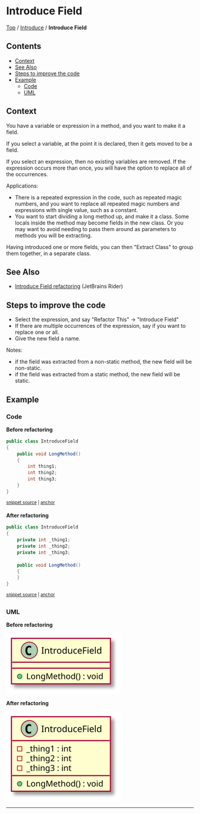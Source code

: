 <!--
GENERATED FILE - DO NOT EDIT
This file was generated by [MarkdownSnippets](https://github.com/SimonCropp/MarkdownSnippets).
Source File: /docs/Introduce/mdsource/IntroduceField.source.md
To change this file edit the source file and then execute ./run_markdown_templates.sh.
-->

# Introduce Field

[Top](../) / [Introduce](.) / **Introduce Field**

<!-- toc -->
## Contents

  * [Context](#context)
  * [See Also](#see-also)
  * [Steps to improve the code](#steps-to-improve-the-code)
  * [Example](#example)
    * [Code](#code)
    * [UML](#uml)<!-- endToc -->

 <!-- include: IntroduceField.description. path: /RefactoringSamples/Before/Introduce/IntroduceField.description.include.md -->
## Context

You have a variable or expression in a method, and you want to make it a field.

If you select a variable, at the point it is declared, then it gets moved to be a field.

If you select an expression, then no existing variables are removed. If the expression occurs more than once, you will have the option to replace all of the occurrences.

Applications:

* There is a repeated expression in the code, such as repeated magic numbers, and you want to replace all repeated magic numbers and expressions with single value, such as a constant.
* You want to start dividing a long method up, and make it a class. Some locals inside the method may become fields in the new class. Or you may want to avoid needing to pass them around as parameters to methods you will be extracting.

Having introduced one or more fields, you can then "Extract Class" to group them together, in a separate class.

## See Also

* [Introduce Field refactoring](https://www.jetbrains.com/help/rider/Refactorings__Introduce_Field.html) (JetBrains Rider)

## Steps to improve the code

* Select the expression, and say "Refactor This" -> "Introduce Field"
* If there are multiple occurrences of the expression, say if you want to replace one or all.
* Give the new field a name.

Notes:

* if the field was extracted from a non-static method, the new field will be non-static.
* if the field was extracted from a static method, the new field will be static. <!-- endInclude -->

## Example

### Code

**Before refactoring**

<!-- snippet: IntroduceField-Before -->
<a id='snippet-introducefield-before'></a>
```cs
public class IntroduceField
{
    public void LongMethod()
    {
        int thing1;
        int thing2;
        int thing3;
    }
}
```
<sup><a href='/RefactoringSamples/Before/Introduce/IntroduceField.cs#L3-L13' title='Snippet source file'>snippet source</a> | <a href='#snippet-introducefield-before' title='Start of snippet'>anchor</a></sup>
<!-- endSnippet -->

**After refactoring**

<!-- snippet: IntroduceField-After -->
<a id='snippet-introducefield-after'></a>
```cs
public class IntroduceField
{
    private int _thing1;
    private int _thing2;
    private int _thing3;

    public void LongMethod()
    {
    }
}
```
<sup><a href='/RefactoringSamples/After/Introduce/IntroduceField.cs#L3-L14' title='Snippet source file'>snippet source</a> | <a href='#snippet-introducefield-after' title='Start of snippet'>anchor</a></sup>
<!-- endSnippet -->

### UML

**Before refactoring**

![IntroduceField - Before](../../uml/Before/Introduce/IntroduceField.svg?raw=true)

**After refactoring**

![IntroduceField - After](../../uml/After/Introduce/IntroduceField.svg?raw=true)

-----

